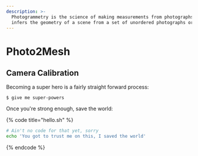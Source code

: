 ```yaml
---
description: >-
  Photogrammetry is the science of making measurements from photographs. It
  infers the geometry of a scene from a set of unordered photographs or videos.
---
```


# Photo2Mesh

## Camera Calibration

Becoming a super hero is a fairly straight forward process:

```
$ give me super-powers
```

Once you're strong enough, save the world:

{% code title="hello.sh" %}
```bash
# Ain't no code for that yet, sorry
echo 'You got to trust me on this, I saved the world'
```
{% endcode %}



